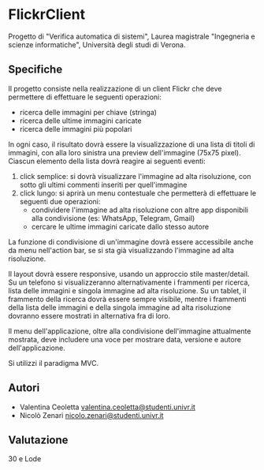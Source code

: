 # FlickrClient
Progetto di "Verifica automatica di sistemi", Laurea magistrale "Ingegneria e scienze informatiche", Università degli studi di Verona.

## Specifiche
Il progetto consiste nella realizzazione di un client Flickr che deve permettere di effettuare le seguenti operazioni:
- ricerca delle immagini per chiave (stringa)
- ricerca delle ultime immagini caricate
- ricerca delle immagini più popolari

In ogni caso, il risultato dovrà essere la visualizzazione di una lista di titoli di immagini, con alla loro sinistra una preview
dell'immagine (75x75 pixel).
Ciascun elemento della lista dovrà reagire ai seguenti eventi:

1) click semplice: si dovrà visualizzare l'immagine ad alta risoluzione, con sotto gli ultimi commenti inseriti per quell'immagine
2) click lungo: si aprirà un menu contestuale che permetterà di effettuare le seguenti due operazioni:
    - condividere l'immagine ad alta risoluzione con altre app disponibili alla condivisione (es: WhatsApp, Telegram, Gmail)
    - cercare le ultime immagini caricate dallo stesso autore

La funzione di condivisione di un'immagine dovrà essere accessibile anche da menu nell'action bar, se si sta già visualizzando
l'immagine ad alta risoluzione.

Il layout dovrà essere responsive, usando un approccio stile master/detail. Su un telefono si visualizzeranno alternativamente
i frammenti per ricerca, lista delle immagini e singola immagine ad alta risoluzione. Su un tablet, il frammento della ricerca
dovrà essere sempre visibile, mentre i frammenti della lista delle immagini e della singola immagine ad alta risoluzione dovranno
essere mostrati in alternativa fra di loro.

Il menu dell'applicazione, oltre alla condivisione dell'immagine attualmente mostrata, deve includere una voce per mostrare data,
versione e autore dell'applicazione.

Si utilizzi il paradigma MVC.

## Autori
- Valentina Ceoletta valentina.ceoletta@studenti.univr.it
- Nicolò Zenari nicolo.zenari@studenti.univr.it

## Valutazione
30 e Lode
